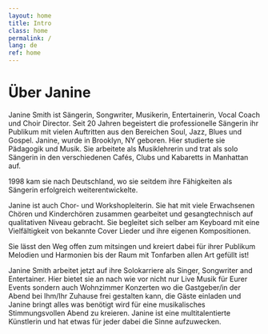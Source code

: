 ```yaml
---
layout: home
title: Intro
class: home
permalink: /
lang: de
ref: home
---
```



# Über Janine
Janine Smith ist Sängerin, Songwriter, Musikerin, Entertainerin, Vocal Coach und Choir Director. Seit 20 Jahren begeistert die professionelle Sängerin ihr Publikum mit vielen Auftritten aus den Bereichen Soul, Jazz, Blues und Gospel.
Janine, wurde in Brooklyn, NY geboren. Hier studierte sie Pädagogik und Musik. Sie arbeitete als Musiklehrerin und trat als solo Sängerin in den verschiedenen Cafés, Clubs und Kabaretts in Manhattan auf.

1998 kam sie nach Deutschland, wo sie seitdem ihre Fähigkeiten als Sängerin erfolgreich weiterentwickelte.

Janine ist auch Chor- und Workshopleiterin. Sie hat mit viele Erwachsenen Chören und Kinderchören zusammen gearbeitet und gesangtechnisch auf qualitativen Niveau gebracht. Sie begleitet sich selber am Keyboard mit eine Vielfältigkeit von bekannte Cover Lieder und ihre eigenen Kompositionen.

Sie lässt den Weg offen zum mitsingen und kreiert dabei für ihrer Publikum Melodien und Harmonien bis der Raum mit Tonfarben allen Art gefüllt ist!

Janine Smith arbeitet jetzt auf ihre Solokarriere als Singer, Songwriter and Entertainer.  Hier bietet sie an nach wie vor nicht nur Live Musik für Eurer Events sondern auch Wohnzimmer Konzerten wo die Gastgeber/in der Abend bei Ihm/Ihr Zuhause frei gestalten kann, die Gäste einladen und Janine bringt alles was benötigt wird für eine musikalisches Stimmungsvollen Abend zu kreieren.
Janine ist eine multitalentierte Künstlerin und hat etwas für jeder dabei die Sinne aufzuwecken.